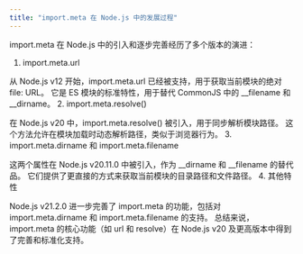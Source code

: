 ```yaml
---
title: "import.meta 在 Node.js 中的发展过程"
---
```


import.meta 在 Node.js 中的引入和逐步完善经历了多个版本的演进：

1. import.meta.url

从 Node.js v12 开始，import.meta.url 已经被支持，用于获取当前模块的绝对 file: URL。
它是 ES 模块的标准特性，用于替代 CommonJS 中的 __filename 和 __dirname。
2. import.meta.resolve()

在 Node.js v20 中，import.meta.resolve() 被引入，用于同步解析模块路径。
这个方法允许在模块加载时动态解析路径，类似于浏览器行为。
3. import.meta.dirname 和 import.meta.filename

这两个属性在 Node.js v20.11.0 中被引入，作为 __dirname 和 __filename 的替代品。
它们提供了更直接的方式来获取当前模块的目录路径和文件路径。
4. 其他特性

Node.js v21.2.0 进一步完善了 import.meta 的功能，包括对 import.meta.dirname 和 import.meta.filename 的支持。
总结来说，import.meta 的核心功能（如 url 和 resolve）在 Node.js v20 及更高版本中得到了完善和标准化支持。
